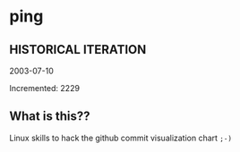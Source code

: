 # ping

## HISTORICAL ITERATION
2003-07-10

Incremented: 2229

## What is this?? 
Linux skills to hack the github commit visualization chart `;-)`
